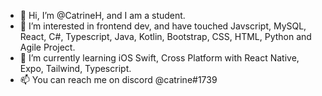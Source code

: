 - 👋 Hi, I’m @CatrineH, and I am a student.
- 👀 I’m interested in frontend dev, and have touched Javscript, MySQL, React, C#, Typescript, Java, Kotlin, Bootstrap, CSS, HTML, Python and Agile Project.
- 🌱 I’m currently learning iOS Swift, Cross Platform with React Native, Expo, Tailwind, Typescript.
- 📫 You can reach me on discord @catrine#1739

<!---
CatrineH/CatrineH is a ✨ special ✨ repository because its `README.md` (this file) appears on your GitHub profile.
You can click the Preview link to take a look at your changes.
--->
